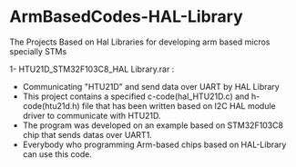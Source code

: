 # ArmBasedCodes-HAL-Library

The Projects Based on Hal Libraries for developing arm based micros specially STMs

1- HTU21D_STM32F103C8_HAL Library.rar :
  - Communicating "HTU21D" and send data over UART by HAL Library
  - This project contains a specified c-code(hal_HTU21D.c) and h-code(htu21d.h) file that has been written based on I2C HAL module driver     to communicate with HTU21D.
  - The program was developed on an example based on STM32F103C8 chip that sends datas over UART1.
  - Everybody who programming Arm-based chips based on HAL-Library can use this code.

